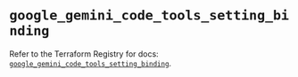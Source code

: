 # `google_gemini_code_tools_setting_binding`

Refer to the Terraform Registry for docs: [`google_gemini_code_tools_setting_binding`](https://registry.terraform.io/providers/hashicorp/google/6.43.0/docs/resources/gemini_code_tools_setting_binding).
